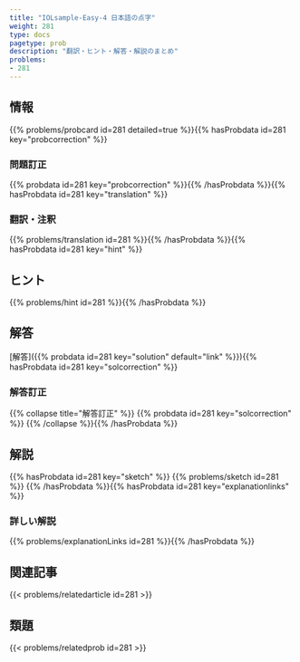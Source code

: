 ```yaml
---
title: "IOLsample-Easy-4 日本語の点字"
weight: 281
type: docs
pagetype: prob
description: "翻訳・ヒント・解答・解説のまとめ"
problems: 
- 281
---
```


## 情報

{{% problems/probcard id=281 detailed=true %}}{{% hasProbdata id=281 key="probcorrection" %}}

### 問題訂正

{{% probdata id=281 key="probcorrection" %}}{{% /hasProbdata %}}{{% hasProbdata id=281 key="translation" %}}

### 翻訳・注釈

{{% problems/translation id=281 %}}{{% /hasProbdata %}}{{% hasProbdata id=281 key="hint" %}}

## ヒント

{{% problems/hint id=281 %}}{{% /hasProbdata %}}

## 解答

[解答]({{% probdata id=281 key="solution" default="link" %}}){{% hasProbdata id=281 key="solcorrection" %}}

### 解答訂正

{{% collapse title="解答訂正" %}}
{{% probdata id=281 key="solcorrection" %}}
{{% /collapse %}}{{% /hasProbdata %}}

## 解説

{{% hasProbdata id=281 key="sketch" %}}
{{% problems/sketch id=281 %}}
{{% /hasProbdata %}}{{% hasProbdata id=281 key="explanationlinks" %}}

### 詳しい解説

{{% problems/explanationLinks id=281 %}}{{% /hasProbdata %}}

## 関連記事

{{< problems/relatedarticle id=281 >}}

## 類題

{{< problems/relatedprob id=281 >}}
